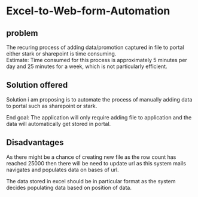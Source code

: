 # Excel-to-Web-form-Automation

## problem
The recuring process of adding data/promotion captured in file to portal either stark or sharepoint is time consuming.<br>
Estimate:
Time consumed for this process is approximately 5 minutes per day and 25 minutes for a week, which is not particularly efficient.

## Solution offered
Solution i am proposing is to automate the process of manually adding data to portal such as sharepoint or stark.

End goal:
The  application will only require adding file to application and the data will automatically get stored in portal.


## Disadvantages

As there might be a chance of creating new file as the row count has reached 25000 then there will be need to update url as this system mails navigates and populates data on bases of url.<br>

The data stored in excel should be in particular format as the system decides populating data based on position of data.
